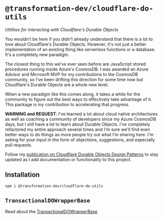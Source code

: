 # `@transformation-dev/cloudflare-do-utils`
_Utilities for interacting with Cloudflare's Durable Objects_

You wouldn't be here if you didn't already understand that there is a lot to love about Cloudflare's Durable Objects. However, it's not just a better implementation of an existing thing like serverless functions or a database. It's a completely new paradigm.

The closest thing to this we've ever seen before are JavaScript stored procedures running inside Azure's CosmosDB. I was awarded an Azure Advisor and Microsoft MVP for my contributions to the CosmosDB community, so I've been drifting this direction for some time now but Cloudflare's Durable Objects are a whole new level.

When a new paradigm like this comes along, it takes a while for the community to figure out the best ways to effectively take advantage of it. This package is my contribution to accelerating that progress. 

**WARNING and REQUEST**: I've learned a lot about cloud native architectures as well as coaching a community of developers since my Azure CosmosDB days, but I still have a lot to learn about Durable Objects. I've completely refactored my entire approach several times and I'm sure we'll find even better ways to do things as more people try out what I'm sharing here. I'm asking for your input in the form of objections, suggestions, and especially pull requests.

Follow my [publication on Cloudflare Durable Objects Design Patterns](https://medium.com/cloudflare-durable-objects-design-patterns) to stay updated as I add documentation or functionality to this project.

## Installation

```bash
npm i @transformation-dev/cloudflare-do-utils
```

## `TransactionalDOWrapperBase`

Read about the [TransactionalDOWrapperBase](https://medium.com/cloudflare-durable-objects-design-patterns/maintaining-consistent-state-56f5bb22dba9) 
